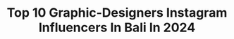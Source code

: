 ---
title: Top 10 Graphic-Designers Instagram Influencers In Bali In 2024
description: >-
  Find top graphic-designers Instagram influencers in Bali in 2024. Most popular hashtags: #illustration #bali #artwork #indonesia.
platform: Instagram
hits: 5
text_top: Analyze the most popular Instagram accounts on inBeat.
text_bottom: Our platform aggregates 5 Instagram influencers like this in Bali, Indonesia for you to contact.
profiles:
  - username: "arifwhy"
    fullname: >-
      Arif Wahyudi
    bio: >-
      #Illustrator Pop-Culture and #graphicdesigner Based in Bandung, West java - Indonesia 📩 rievwhy@gmail.com 📱 +6285352713234 #ripcreat #arifwhy
    location: "Indonesia"
    followers: 5565
    engagement: 3970
    commentsToLikes: 0.039941
    id: ck13bdl1qux2u0i19gp4m087d
    verified: false
    hashtags: "#vector, #illustration, #arifwhy, #illustrator"
  - username: "kevinswork"
    fullname: >-
      Kevin Lagona
    bio: >-
      Illustrator • Graphic Designer Fashion & lifestyle content creator 📮kevinswrk@gmail.com
    location: "Indonesia"
    followers: 52644
    engagement: 124
    commentsToLikes: 0.084189
    id: ck5hieui2d5na0i11e7oxh8c9
    verified: false
    hashtags: "#streetfashion, #streetwear, #sneakers, #ootd"
  - username: "bunnyvox"
    fullname: >-
      Varshinne Varma
    bio: >-
      Yours Chittamma 🦋
    location: "Indonesia"
    followers: 2192649
    engagement: 627
    commentsToLikes: 0.001925
    id: ck55lhhmp1ktp0i11s6xqu4jv
    verified: false
    hashtags: "#bunnyvox, #birthday, #yemayaundo, #olayretinol"
  - username: "sandywijaya"
    fullname: >-
      Sandy Wijaya | Photographer
    bio: >-
      🌏 World Traveler - 92 Countries ✈️ Photo Tours 👉🏻 @mahacaraka 📷 Keynote Speaker 📷 Athabasca Official Partner
    location: "Indonesia"
    followers: 69942
    engagement: 253
    commentsToLikes: 0.013325
    id: ck0tt4xng16av0i196rhk9v6g
    verified: false
    hashtags: "#portrait, #capturestreets, #atmospheric, #sonyrxmoments"
  - username: "ferdinanfiv"
    fullname: >-
      Ferdinan Linardi
    bio: >-
      1998 ENFJ a dream chaser, half artist, full time learner soon to be someone inspiring!❤ melancholic surrealist. based in Surabaya, Indonesia
    location: "Indonesia"
    followers: 2934
    engagement: 1200
    commentsToLikes: 0.113081
    id: ck6u9jamsxw4g0j71685644nx
    verified: false
    hashtags: "#quote, #portrait, #surrealism, #workfromhome"
  - username: "kevinswork"
    fullname: >-
      Kevin Lagona
    bio: >-
      Illustrator • Graphic Designer Fashion & lifestyle content creator 📮kevinswrk@gmail.com
    location: "Indonesia"
    followers: 52644
    engagement: 124
    commentsToLikes: 0.084189
    id: ck5hieui2d5na0i11e7oxh8c9
    verified: false
    hashtags: "#streetfashion, #streetwear, #sneakers, #ootd"
  - username: "michellindw"
    fullname: >-
      Mich
    bio: >-
      Fashion | Beauty | Lifestyle @michellin.mua💄 | @michellinshop 👗 Graphic Designer #revu_id_275604a9
    location: "Indonesia"
    followers: 81247
    engagement: 82
    commentsToLikes: 0.248835
    id: ck8sxwu5giymm0j78c6ro44am
    verified: false
    hashtags: "#charisceleb, #seorina, #acwell, #pinkminumchallenge"
  - username: "ernandaputra"
    fullname: >-
      Ernanda Putra
    bio: >-
      Graphic Designer & Maker at @makna group.com
    location: "Indonesia"
    followers: 508981
    engagement: 36
    commentsToLikes: 0.005153
    id: ck5chnz64r4xo0i11247bqmdg
    verified: true
    hashtags: "#foreverreds, #kawalgaruda, #thevisionist, #ynwa"
  - username: "poseijon"
    fullname: >-
      John Matakena 🔱
    bio: >-
      Graphic Designer & Architect Pp/endorsement: Whatsapp 0817 9186580 (Natasha)
    location: "Indonesia"
    followers: 38673
    engagement: 1092
    commentsToLikes: 0.015779
    id: ckap1m824v58v0i788zgus23x
    verified: false
    hashtags: "#hidupkansemangatmu"
  - username: "ganeca__"
    fullname: >-
      Gavriella Diandra Ganesh
    bio: >-
      Illustrator - Graphic Designer / 🇮🇩 / ♈️ / 💚 / @coretan_ganeca 📧 gavriella.diandra.gd@gmail.com Any portofolio and my profile in here
    location: "Indonesia"
    followers: 12418
    engagement: 582
    commentsToLikes: 0.011607
    id: ckaosxjx2th0x0i78jroo3gic
    verified: false
    hashtags: "#art, #pratice, #illustration, #webinarindonesia"
---